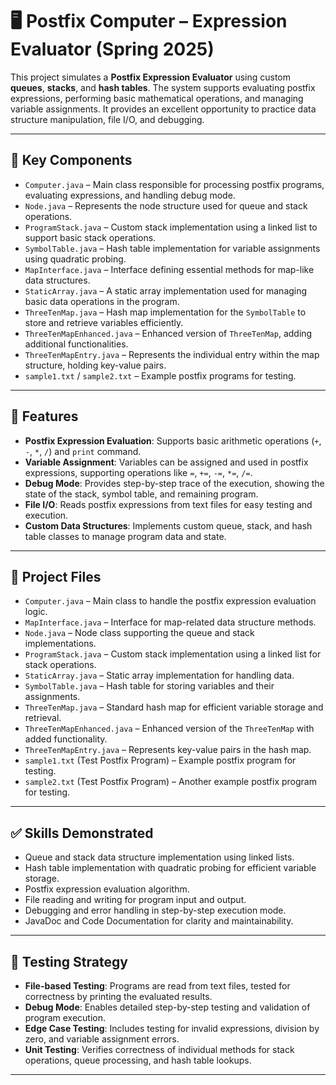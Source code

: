 # 🖥️ Postfix Computer – Expression Evaluator (Spring 2025)

This project simulates a **Postfix Expression Evaluator** using custom **queues**, **stacks**, and **hash tables**. The system supports evaluating postfix expressions, performing basic mathematical operations, and managing variable assignments. It provides an excellent opportunity to practice data structure manipulation, file I/O, and debugging.

---

## 🔧 Key Components

- `Computer.java` – Main class responsible for processing postfix programs, evaluating expressions, and handling debug mode.
- `Node.java` – Represents the node structure used for queue and stack operations.
- `ProgramStack.java` – Custom stack implementation using a linked list to support basic stack operations.
- `SymbolTable.java` – Hash table implementation for variable assignments using quadratic probing.
- `MapInterface.java` – Interface defining essential methods for map-like data structures.
- `StaticArray.java` – A static array implementation used for managing basic data operations in the program.
- `ThreeTenMap.java` – Hash map implementation for the `SymbolTable` to store and retrieve variables efficiently.
- `ThreeTenMapEnhanced.java` – Enhanced version of `ThreeTenMap`, adding additional functionalities.
- `ThreeTenMapEntry.java` – Represents the individual entry within the map structure, holding key-value pairs.
- `sample1.txt` / `sample2.txt` – Example postfix programs for testing.

---

## 📌 Features

- **Postfix Expression Evaluation**: Supports basic arithmetic operations (`+`, `-`, `*`, `/`) and `print` command.
- **Variable Assignment**: Variables can be assigned and used in postfix expressions, supporting operations like `=`, `+=`, `-=`, `*=`, `/=`.
- **Debug Mode**: Provides step-by-step trace of the execution, showing the state of the stack, symbol table, and remaining program.
- **File I/O**: Reads postfix expressions from text files for easy testing and execution.
- **Custom Data Structures**: Implements custom queue, stack, and hash table classes to manage program data and state.

---

## 📁 Project Files

- `Computer.java` – Main class to handle the postfix expression evaluation logic.
- `MapInterface.java` – Interface for map-related data structure methods.
- `Node.java` – Node class supporting the queue and stack implementations.
- `ProgramStack.java` – Custom stack implementation using a linked list for stack operations.
- `StaticArray.java` – Static array implementation for handling data.
- `SymbolTable.java` – Hash table for storing variables and their assignments.
- `ThreeTenMap.java` – Standard hash map for efficient variable storage and retrieval.
- `ThreeTenMapEnhanced.java` – Enhanced version of the `ThreeTenMap` with added functionality.
- `ThreeTenMapEntry.java` – Represents key-value pairs in the hash map.
- `sample1.txt` (Test Postfix Program) – Example postfix program for testing.
- `sample2.txt` (Test Postfix Program) – Another example postfix program for testing.

---

## ✅ Skills Demonstrated

- Queue and stack data structure implementation using linked lists.
- Hash table implementation with quadratic probing for efficient variable storage.
- Postfix expression evaluation algorithm.
- File reading and writing for program input and output.
- Debugging and error handling in step-by-step execution mode.
- JavaDoc and Code Documentation for clarity and maintainability.

---

## 🧪 Testing Strategy

- **File-based Testing**: Programs are read from text files, tested for correctness by printing the evaluated results.
- **Debug Mode**: Enables detailed step-by-step testing and validation of program execution.
- **Edge Case Testing**: Includes testing for invalid expressions, division by zero, and variable assignment errors.
- **Unit Testing**: Verifies correctness of individual methods for stack operations, queue processing, and hash table lookups.

---